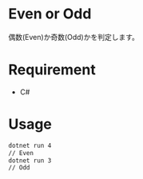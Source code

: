 # Even or Odd
偶数(Even)か奇数(Odd)かを判定します。

# Requirement
* C#

# Usage
```bash
dotnet run 4
// Even
dotnet run 3
// Odd
```